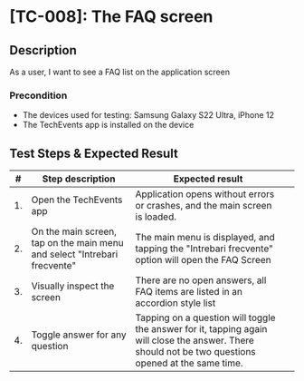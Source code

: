 # [TC-008]: The FAQ screen

## Description

As a user, I want to see a FAQ list on the application screen


### Precondition

- The devices used for testing: Samsung Galaxy S22 Ultra, iPhone 12
- The TechEvents app is installed on the device


## Test Steps & Expected Result

| #   | Step description                                                          | Expected result                                                                     |   |
|-----|---------------------------------------------------------------------------|------------------------------------------------------------------------------------|---|
| 1.  | Open the TechEvents app                                                   | Application opens without errors or crashes, and the main screen is loaded. |   |
| 2.  | On the main screen, tap on the main menu and select "Intrebari frecvente" | The main menu is displayed, and tapping the "Intrebari frecvente" option will open the FAQ Screen |   |
| 3.  | Visually inspect the screen                                               | There are no open answers, all FAQ items are listed in an accordion style list |   |
| 4.  | Toggle answer for any question                                            | Tapping on a question will toggle the answer for it, tapping again will close the answer. There should not be two questions opened at the same time.|   |

